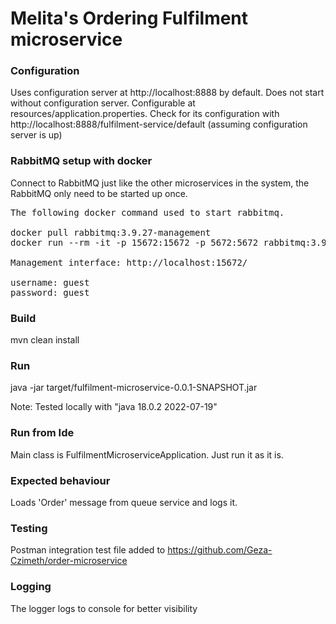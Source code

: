 # Melita's Ordering Fulfilment microservice

### Configuration

Uses configuration server at http://localhost:8888 by default.
Does not start without configuration server.
Configurable at resources/application.properties.
Check for its configuration with http://localhost:8888/fulfilment-service/default (assuming configuration server is up)

### RabbitMQ setup with docker

Connect to RabbitMQ just like the other microservices in the system, the RabbitMQ only need to be started up once.
<pre>
The following docker command used to start rabbitmq.

docker pull rabbitmq:3.9.27-management
docker run --rm -it -p 15672:15672 -p 5672:5672 rabbitmq:3.9.27-management

Management interface: http://localhost:15672/

username: guest
password: guest
</pre>
### Build

mvn clean install

### Run

java -jar target/fulfilment-microservice-0.0.1-SNAPSHOT.jar

Note:
Tested locally with "java 18.0.2 2022-07-19"

### Run from Ide
Main class is FulfilmentMicroserviceApplication.
Just run it as it is.

### Expected behaviour

Loads 'Order' message from queue service and logs it. 


### Testing

Postman integration test file added to https://github.com/Geza-Czimeth/order-microservice

### Logging

The logger logs to console for better visibility
